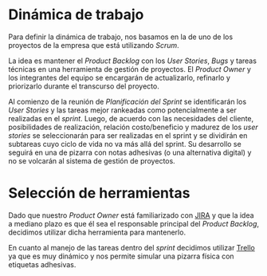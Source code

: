 # Dinámica de trabajo

Para definir la dinámica de trabajo, nos basamos en la de uno de
los proyectos de la empresa que está utilizando _Scrum_. 

La idea es mantener el _Product Backlog_ con los _User Stories_, 
_Bugs_ y tareas técnicas en una herramienta de gestión de 
proyectos. El _Product Owner_ y los integrantes del equipo se 
encargarán de actualizarlo, refinarlo y priorizarlo durante el 
transcurso del proyecto.

Al comienzo de la reunión de _Planificación del Sprint_ se 
identificarán los _User Stories_ y las tareas mejor rankeadas
como potencialmente a ser realizadas en el _sprint_. Luego, de 
acuerdo con las necesidades del cliente, posibilidades de
realización, relación costo/beneficio y madurez de los _user 
stories_ se seleccionarán para ser realizadas en el sprint 
y se dividirán en subtareas cuyo ciclo de vida no va más allá del 
sprint. Su desarrollo se seguirá en una de pizarra con
notas adhesivas (o una alternativa digital) y no se volcarán al 
sistema de gestión de proyectos.

# Selección de herramientas

Dado que nuestro _Product Owner_ está familiarizado con [JIRA] y 
que la idea a mediano plazo es que él sea el responsable
principal del _Product Backlog_, decidimos utilizar dicha 
herramienta para mantenerlo.

En cuanto al manejo de las tareas dentro del _sprint_ decidimos 
utilizar [Trello] ya que es muy dinámico y nos permite 
simular una pizarra física con etiquetas adhesivas. 

[Trello]: http://trello.com/
[JIRA]: http://www.atlassian.com/es/software/jira/overview
